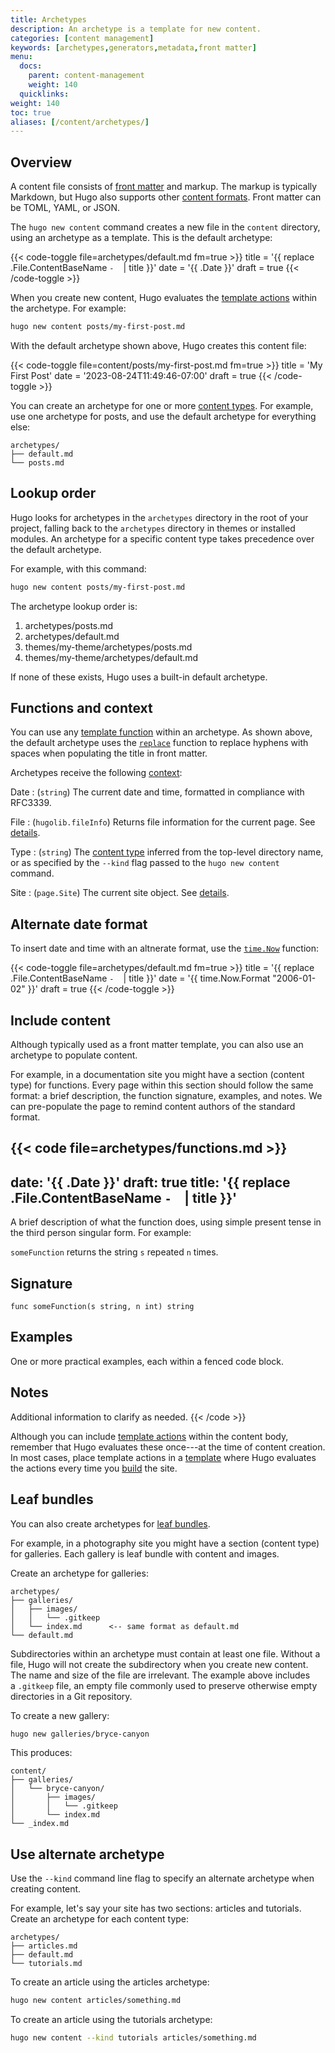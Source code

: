 ```yaml
---
title: Archetypes
description: An archetype is a template for new content.
categories: [content management]
keywords: [archetypes,generators,metadata,front matter]
menu:
  docs:
    parent: content-management
    weight: 140
  quicklinks:
weight: 140
toc: true
aliases: [/content/archetypes/]
---
```


## Overview

A content file consists of [front matter] and markup. The markup is typically Markdown, but Hugo also supports other [content formats]. Front matter can be TOML, YAML, or JSON.

The `hugo new content` command creates a new file in the `content` directory, using an archetype as a template. This is the default archetype:

{{< code-toggle file=archetypes/default.md fm=true >}}
title = '{{ replace .File.ContentBaseName `-` ` ` | title }}'
date = '{{ .Date }}'
draft = true
{{< /code-toggle >}}

When you create new content, Hugo evaluates the [template actions] within the archetype. For example:

```sh
hugo new content posts/my-first-post.md
```

With the default archetype shown above, Hugo creates this content file:

{{< code-toggle file=content/posts/my-first-post.md fm=true >}}
title = 'My First Post'
date = '2023-08-24T11:49:46-07:00'
draft = true
{{< /code-toggle >}}

You can create an archetype for one or more [content types]. For example, use one archetype for posts, and use the default archetype for everything else:

```text
archetypes/
├── default.md
└── posts.md
```

## Lookup order

Hugo looks for archetypes in the `archetypes` directory in the root of your project, falling back to the `archetypes` directory in themes or installed modules. An archetype for a specific content type takes precedence over the default archetype.

For example, with this command:

```sh
hugo new content posts/my-first-post.md
```

The archetype lookup order is:

1. archetypes/posts.md
1. archetypes/default.md
1. themes/my-theme/archetypes/posts.md
1. themes/my-theme/archetypes/default.md

If none of these exists, Hugo uses a built-in default archetype.

## Functions and context

You can use any [template function] within an archetype. As shown above, the default archetype uses the [`replace`](/functions/strings/replace) function to replace hyphens with spaces when populating the title in front matter.

Archetypes receive the following [context]:

Date
: (`string`) The current date and time, formatted in compliance with RFC3339.

File
: (`hugolib.fileInfo`) Returns file information for the current page. See [details](/methods/page/file).

Type
: (`string`) The [content type] inferred from the top-level directory name, or as specified by the `--kind` flag passed to the `hugo new content` command.

[content type]: /getting-started/glossary#content-type

Site
: (`page.Site`) The current site object. See [details](/methods/site/).

## Alternate date format

To insert date and time with an altnerate format, use the [`time.Now`] function:

[`time.Now`]: /functions/time/now/

{{< code-toggle file=archetypes/default.md fm=true >}}
title = '{{ replace .File.ContentBaseName `-` ` ` | title }}'
date = '{{ time.Now.Format "2006-01-02" }}'
draft = true
{{< /code-toggle >}}

## Include content

Although typically used as a front matter template, you can also use an archetype to populate content.

For example, in a documentation site you might have a section (content type) for functions. Every page within this section should follow the same format: a brief description, the function signature, examples, and notes. We can pre-populate the page to remind content authors of the standard format.

{{< code file=archetypes/functions.md >}}
---
date: '{{ .Date }}'
draft: true
title: '{{ replace .File.ContentBaseName `-` ` ` | title }}'
---

A brief description of what the function does, using simple present tense in the third person singular form. For example:

`someFunction` returns the string `s` repeated `n` times.

## Signature

```text
func someFunction(s string, n int) string
```

## Examples

One or more practical examples, each within a fenced code block.

## Notes

Additional information to clarify as needed.
{{< /code >}}

Although you can include [template actions] within the content body, remember that Hugo evaluates these once---at the time of content creation. In most cases, place template actions in a [template] where Hugo evaluates the actions every time you [build](/getting-started/glossary/#build) the site.

## Leaf bundles

You can also create archetypes for [leaf bundles](/getting-started/glossary/#leaf-bundle).

For example, in a photography site you might have a section (content type) for galleries. Each gallery is leaf bundle with content and images.

Create an archetype for galleries:

```text
archetypes/
├── galleries/
│   ├── images/
│   │   └── .gitkeep
│   └── index.md      <-- same format as default.md
└── default.md
```

Subdirectories within an archetype must contain at least one file. Without a file, Hugo will not create the subdirectory when you create new content. The name and size of the file are irrelevant. The example above includes a&nbsp;`.gitkeep` file, an empty file commonly used to preserve otherwise empty directories in a Git repository.

To create a new gallery:

```sh
hugo new galleries/bryce-canyon
```

This produces:

```text
content/
├── galleries/
│   └── bryce-canyon/
│       ├── images/
│       │   └── .gitkeep
│       └── index.md
└── _index.md
```

## Use alternate archetype

Use the `--kind` command line flag to specify an alternate archetype when creating content.

For example, let's say your site has two sections: articles and tutorials. Create an archetype for each content type:

```text
archetypes/
├── articles.md
├── default.md
└── tutorials.md
```

To create an article using the articles archetype:

```sh
hugo new content articles/something.md
```

To create an article using the tutorials archetype:

```sh
hugo new content --kind tutorials articles/something.md
```

[content formats]: /getting-started/glossary/#content-format
[content types]: /getting-started/glossary/#content-type
[context]: /getting-started/glossary/#context
[front matter]: /getting-started/glossary/#front-matter
[template actions]: /getting-started/glossary/#template-action
[template]: /getting-started/glossary/#template
[template function]: /getting-started/glossary/#function
